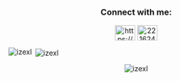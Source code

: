 

<h3 align="center">Connect with me:</h3>
<p align="center">
<a href="https://www.youtube.com/channel/ucal0e8x-wh5dk7t9rxscyjw" target="blank"><img align="center" src="https://raw.githubusercontent.com/rahuldkjain/github-profile-readme-generator/master/src/images/icons/Social/youtube.svg" alt="https://www.youtube.com/channel/ucal0e8x-wh5dk7t9rxscyjw" height="30" width="40" /></a>
<a href="https://discord.gg/221624053490909184" target="blank"><img align="center" src="https://raw.githubusercontent.com/rahuldkjain/github-profile-readme-generator/master/src/images/icons/Social/discord.svg" alt="221624053490909184" height="30" width="40" /></a>
</p>

<p><img align="left" src="https://github-readme-stats.vercel.app/api/top-langs?username=izexl&show_icons=true&locale=en&layout=compact" alt="izexl" /></p>

<p>&nbsp;<img align="center" src="https://github-readme-stats.vercel.app/api?username=izexl&show_icons=true&locale=en" alt="izexl" /></p>

<p align="center"> <img src="https://komarev.com/ghpvc/?username=izexl&label=Profile%20views&color=0e75b6&style=flat" alt="izexl" /> </p>
